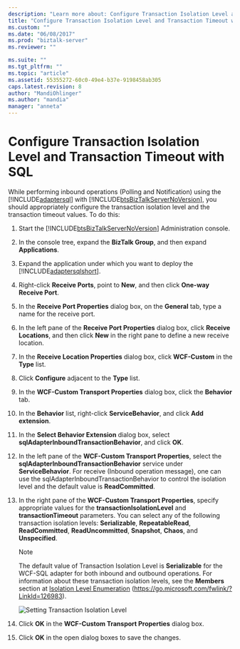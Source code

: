 ```yaml
---
description: "Learn more about: Configure Transaction Isolation Level and Transaction Timeout with SQL"
title: "Configure Transaction Isolation Level and Transaction Timeout with SQL | Microsoft Docs"
ms.custom: ""
ms.date: "06/08/2017"
ms.prod: "biztalk-server"
ms.reviewer: ""

ms.suite: ""
ms.tgt_pltfrm: ""
ms.topic: "article"
ms.assetid: 55355272-60c0-49e4-b37e-9198458ab305
caps.latest.revision: 8
author: "MandiOhlinger"
ms.author: "mandia"
manager: "anneta"
---
```

# Configure Transaction Isolation Level and Transaction Timeout with SQL
While performing inbound operations (Polling and Notification) using the [!INCLUDE[adaptersql](../../includes/adaptersql-md.md)] with [!INCLUDE[btsBizTalkServerNoVersion](../../includes/btsbiztalkservernoversion-md.md)], you should appropriately configure the transaction isolation level and the transaction timeout values. To do this:

1. Start the [!INCLUDE[btsBizTalkServerNoVersion](../../includes/btsbiztalkservernoversion-md.md)] Administration console.

2. In the console tree, expand the **BizTalk Group**, and then expand **Applications**.

3. Expand the application under which you want to deploy the [!INCLUDE[adaptersqlshort](../../includes/adaptersqlshort-md.md)].

4. Right-click **Receive Ports**, point to **New**, and then click **One-way Receive Port**.

5. In the **Receive Port Properties** dialog box, on the **General** tab, type a name for the receive port.

6. In the left pane of the **Receive Port Properties** dialog box, click **Receive Locations**, and then click **New** in the right pane to define a new receive location.

7. In the **Receive Location Properties** dialog box, click **WCF-Custom** in the **Type** list.

8. Click **Configure** adjacent to the **Type** list.

9. In the **WCF-Custom Transport Properties** dialog box, click the **Behavior** tab.

10. In the **Behavior** list, right-click **ServiceBehavior**, and click **Add extension**.

11. In the **Select Behavior Extension** dialog box, select **sqlAdapterInboundTransactionBehavior**, and click **OK**.

12. In the left pane of the **WCF-Custom Transport Properties**, select the **sqlAdapterInboundTransactionBehavior** service under **ServiceBehavior**. For receive (Inbound operation message), one can use the sqlAdapterInboundTransactionBehavior to control the isolation level and the default value is **ReadCommitted**.

13. In the right pane of the **WCF-Custom Transport Properties**, specify appropriate values for the **transactionIsolationLevel** and **transactionTimeout** parameters. You can select any of the following transaction isolation levels: **Serializable**, **RepeatableRead**, **ReadCommitted**, **ReadUncommitted**, **Snapshot**, **Chaos**, and **Unspecified**.

    > [!NOTE]
    >  The default value of Transaction Isolation Level is **Serializable** for the WCF-SQL adapter for both inbound and outbound operations. For information about these transaction isolation levels, see the **Members** section at [Isolation Level Enumeration](/dotnet/api/system.transactions.isolationlevel) (https://go.microsoft.com/fwlink/?LinkId=126983).

     ![Setting Transaction Isolation Level](../../adapters-and-accelerators/adapter-sql/media/b39c180e-ca9f-48ca-9550-f4837826d00e.gif "b39c180e-ca9f-48ca-9550-f4837826d00e")

14. Click **OK** in the **WCF-Custom Transport Properties** dialog box.

15. Click **OK** in the open dialog boxes to save the changes.